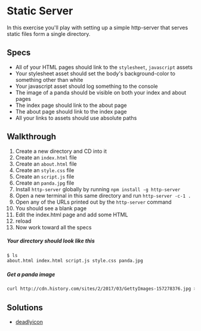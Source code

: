 # Static Server

In this exercise you'll play with setting up a simple http-server that serves
static files form a single directory.


## Specs

- All of your HTML pages should link to the `stylesheet`, `javascript` assets
- Your stylesheet asset should set the body's background-color to something
other than white
- Your javascript asset should log something to the console
- The image of a panda should be visible on both your index and about pages
- The index page should link to the about page
- The about page should link to the index page
- All your links to assets should use absolute paths

## Walkthrough

1. Create a new directory and CD into it
1. Create an `index.html` file
1. Create an `about.html` file
1. Create an `style.css` file
1. Create an `script.js` file
1. Create an `panda.jpg` file
1. Install `http-server` globally by running `npm install -g http-server`
1. Open a new terminal in this same directory and run `http-server -c-1 .`
1. Open any of the URLs printed out by the `http-server` command
1. You should see a blank page
1. Edit the index.html page and add some HTML
1. reload
1. Now work toward all the specs

##### Your directory should look like this

```bash
$ ls
about.html index.html script.js style.css panda.jpg
```

##### Get a panda image

```bash
curl http://cdn.history.com/sites/2/2017/03/GettyImages-157278376.jpg > panda.jpg
```


## Solutions

- [deadlyicon](./solutions/deadlyicon)

